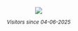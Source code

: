<div align="center">
    <img src="https://count.getloli.com/@hushino?name=hushino&theme=original-new&darkmode=auto"/>
</div>
<sub>
    <p align="center">
        <i>
            Visitors since 04-06-2025
        </i>
    </p>
</sub>
